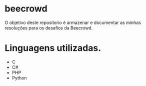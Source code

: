 # beecrowd
O objetivo deste repositorio é armazenar e documentar as minhas resoluções para os desafios da Beecrowd.

# Linguagens utilizadas.
- C
- C#
- PHP
- Python

